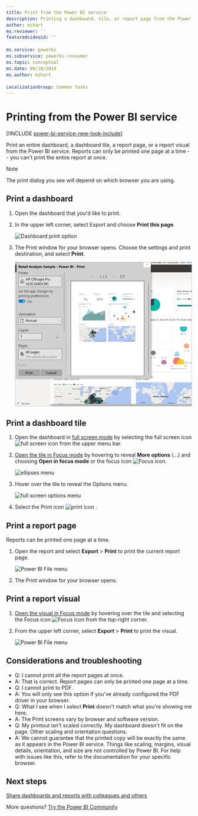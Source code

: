 ```yaml
---
title: Print from the Power BI service
description: Printing a dashboard, tile, or report page from the Power BI service.
author: mihart
ms.reviewer: ''
featuredvideoid: ''

ms.service: powerbi
ms.subservice: powerbi-consumer
ms.topic: conceptual
ms.date: 09/18/2019
ms.author: mihart

LocalizationGroup: Common tasks
---
```

# Printing from the Power BI service

[!INCLUDE [power-bi-service-new-look-include](../includes/power-bi-service-new-look-include.md)]

Print an entire dashboard, a dashboard tile, a report page, or a report visual from the Power BI service. Reports can only be printed one page at a time -- you can't print the entire report at once.

   > [!NOTE]
   > The print dialog you see will depend on which browser you are using.
   > 
## Print a dashboard
1. Open the dashboard that you'd like to print.
2. In the upper left corner, select Export and choose **Print this page**.
   
    ![Dashboard print option](./media/end-user-print/power-bi-dashboard-print.png)
3. The Print window for your browser opens. Choose the settings and print destination, and select **Print**.
   

   
    ![print dialog](./media/end-user-print/power-bi-print-dash.png)

## Print a dashboard tile
1. Open the dashboard in [full screen mode](end-user-focus.md) by selecting the full screen icon ![full screen icon](./media/end-user-print/power-bi-full-screen-icon.png) from the upper menu bar.
3. [Open the tile in Focus mode](end-user-focus.md) by hovering to reveal **More options** (...) and choosing **Open in focus mode** or the focus icon ![Focus icon](./media/end-user-print/power-bi-focus-icon.png).
   
    ![ellipses menu](./media/end-user-print/power-bi-menu-options.png)
4. Hover over the tile to reveal the Options menu.
   
    ![full screen options menu](./media/end-user-print/menu-options-new.png)
4. Select the Print icon
    ![print icon](./media/end-user-print/print-icon.png) .     
   

## Print a report page
Reports can be printed one page at a time.

1. Open the report and select **Export** > **Print** to print the current report page.
   
    ![Power BI File menu](./media/end-user-print/power-bi-report-print.png)
3. The Print window for your browser opens.
   


## Print a report visual
1. [Open the visual in Focus mode](end-user-focus.md) by hovering over the tile and selecting the Focus icon ![Focus icon](./media/end-user-print/power-bi-focus-icon.png) from the top-right corner.

2. From the upper left corner, select **Export** > **Print** to print the visual.

    ![Power BI File menu](./media/end-user-print/power-bi-report-print.png)



## Considerations and troubleshooting

* Q: I cannot print all the report pages at once.    
* A: That is correct. Report pages can only be printed one page at a time.
* Q: I cannot print to PDF.    
* A: You will only see this option if you've already configured the PDF driver in your browser.    
* Q: What I see when I select **Print** doesn't match what you're showing me here.    
* A: The Print screens vary by browser and software version.
* Q: My printout isn't scaled correctly.  My dashboard doesn't fit on the page. Other scaling and orientation questions.    
* A: We cannot guarantee that the printed copy will be exactly the same as it appears in the Power BI service. Things like scaling, margins, visual details, orientation, and size are not controlled by Power BI. For help with issues like this, refer to the documentation for your specific browser.      

## Next steps
[Share dashboards and reports with colleagues and others](../service-share-dashboards.md)

More questions? [Try the Power BI Community](https://community.powerbi.com/)

